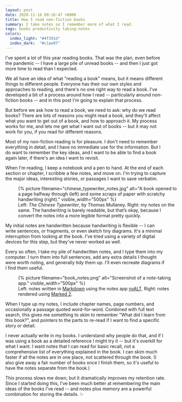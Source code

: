 ```yaml
---
layout: post
date: 2020-11-16 09:16:47 +0000
title: How I read non-fiction books
summary: I take notes so I remember more of what I read.
tags: books productivity taking-notes
colors:
  index_light: "#4f391d"
  index_dark:  "#c1ae97"
---
```


I've spent a lot of this year reading books.
That was the plan, even before the pandemic -- I have a large pile of unread books -- and then I just got more time to read than I expected.

We all have an idea of what "reading a book" means, but it means different things to different people.
Everyone has their our own styles and approaches to reading, and there's no one right way to read a book.
I've developed a bit of a process around how I read -- particularly around non-fiction books -- and in this post I'm going to explain that process.

But before we ask how to read a book, we need to ask: why do we read books?
There are lots of reasons you might read a book, and they'll affect what you want to get out of a book, and how to approach it.
My process works for me, and lets me get what I want out of books -- but it may not work for you, if you read for different reasons.

Most of my non-fiction reading is for pleasure.
I don't need to remember everything in detail, and I have no immediate use for the information.
But I do want to remember the key ideas, and I want to be able to find a book again later, if there's an idea I want to revisit.

When I'm reading, I keep a notebook and a pen to hand.
At the end of each section or chapter, I scribble a few notes, and move on.
I'm trying to capture the major ideas, interesting stories, or passages I want to save verbatim.

<figure style="width: 500px;">
  {%
    picture
    filename="chinese_typewriter_notes.jpg"
    alt="A book opened to a page halfway through (left) and some scraps of paper with scratchy handwriting (right)."
    visible_width="500px"
  %}
  <figcaption>
    Left: <em>The Chinese Typewriter</em>, by Thomas Mullaney.
    Right: my notes on the same.
    The handwriting is barely readable, but that&rsquo;s okay, because I convert the notes into a more legible format pretty quickly.
  </figcaption>
</figure>

My initial notes are handwritten because handwriting is flexible -- I can write sentences, or fragments, or even sketch tiny diagrams.
It's a minimal interruption from looking at the book.
I've tried using a variety of digital devices for this step, but they've never worked as well.

Every so often, I take my pile of handwritten notes, and I type them into my computer.
I turn them into full sentences, add any extra details I thought were worth noting, and generally tidy them up.
I'll even recreate diagrams if I find them useful.

<figure style="width: 500px;">
  {%
    picture
    filename="book_notes.png"
    alt="Screenshot of a note-taking app."
    visible_width="500px"
  %}
  <figcaption>
    Left: notes written in <a href="https://en.wikipedia.org/wiki/Markdown">Markdown</a> using the notes app <a href="https://brettterpstra.com/projects/nvalt/">nvALT</a>.
    Right: notes rendered using <a href="https://marked2app.com/">Marked&nbsp;2</a>.
  </figcaption>
</figure>

When I type up my notes, I include chapter names, page numbers, and occasionally a passage quoted word-for-word.
Combined with full text search, this gives me something to skim to remember "What did I learn from this book?", and pointers to the parts to re-read if I want to find a specific story or detail.

I never actually write in my books.
I understand why people do that, and if I was using a book as a detailed reference I might try it -- but it's overkill for what I want.
I want notes that I can read for basic recall, not a comprehensive list of everything explained in the book.
I can skim much faster if all the notes are in one place, not scattered through the book.
(I also give away a fair number of books once I finish them, so it's useful to have the notes separate from the book.)

This process slows me down, but it dramatically improves my retention rate.
Since I started doing this, I've been much better at remembering the main ideas of the books I’ve read -- and notes plus memory are a powerful combination for storing the details. ✨
